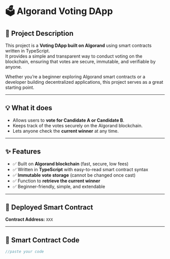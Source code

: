 # 🗳️ Algorand Voting DApp

## 📌 Project Description  
This project is a **Voting DApp built on Algorand** using smart contracts written in TypeScript.  
It provides a simple and transparent way to conduct voting on the blockchain, ensuring that votes are secure, immutable, and verifiable by anyone.  

Whether you’re a beginner exploring Algorand smart contracts or a developer building decentralized applications, this project serves as a great starting point.  

---

## 💡 What it does  
- Allows users to **vote for Candidate A or Candidate B**.  
- Keeps track of the votes securely on the Algorand blockchain.  
- Lets anyone check the **current winner** at any time.  

---

## ✨ Features  
- ✅ Built on **Algorand blockchain** (fast, secure, low fees)  
- ✅ Written in **TypeScript** with easy-to-read smart contract syntax  
- ✅ **Immutable vote storage** (cannot be changed once cast)  
- ✅ Function to **retrieve the current winner**  
- ✅ Beginner-friendly, simple, and extendable  

---

## 🔗 Deployed Smart Contract  
**Contract Address:** `XXX`  

---

## 📝 Smart Contract Code  
```typescript
//paste your code
